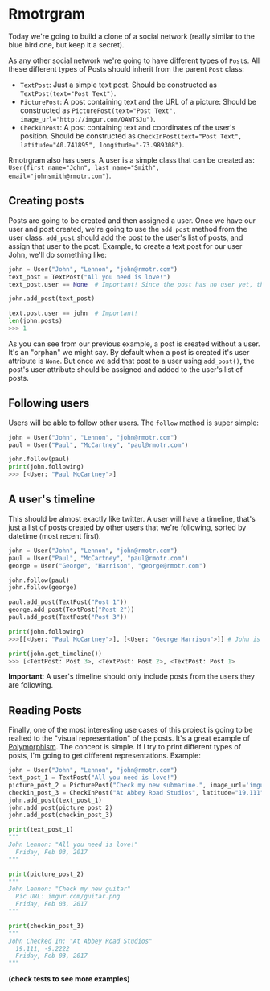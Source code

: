 # Rmotrgram

Today we're going to build a clone of a social network (really similar to the blue bird one, but keep it a secret).

As any other social network we're going to have different types of `Post`s. All these different types of Posts should inherit from the parent `Post` class:

* `TextPost`: Just a simple text post. Should be constructed as `TextPost(text="Post Text")`.
* `PicturePost`: A post containing text and the URL of a picture: Should be constructed as `PicturePost(text="Post Text", image_url="http://imgur.com/OAWTSJu")`.
* `CheckInPost`: A post containing text and coordinates of the user's position. Should be constructed as `CheckInPost(text="Post Text", latitude="40.741895", longitude="-73.989308")`.

Rmotrgram also has users. A user is a simple class that can be created as: `User(first_name="John", last_name="Smith", email="johnsmith@rmotr.com")`. 

## Creating posts

Posts are going to be created and then assigned a user. Once we have our user and post created, we're going to use the `add_post` method from the user class. `add_post` should add the post to the user's list of posts, and assign that user to the post. Example, to create a text post for our user John, we'll do something like:

```python
john = User("John", "Lennon", "john@rmotr.com")
text_post = TextPost("All you need is love!")
text_post.user == None  # Important! Since the post has no user yet, the user attribute should be None.

john.add_post(text_post)

text.post.user == john  # Important!
len(john.posts)
>>> 1
```

As you can see from our previous example, a post is created without a user. It's an "orphan" we might say. By default when a post is created it's user attribute is `None`. But once we add that post to a user using `add_post()`, the post's user attribute should be assigned and added to the user's list of posts.

## Following users

Users will be able to follow other users. The `follow` method is super simple:

```python
john = User("John", "Lennon", "john@rmotr.com")
paul = User("Paul", "McCartney", "paul@rmotr.com")

john.follow(paul)
print(john.following)
>>> [<User: "Paul McCartney">]
```

## A user's timeline

This should be almost exactly like twitter. A user will have a timeline, that's just a list of posts created by other users that we're following, sorted by datetime (most recent first).

```python
john = User("John", "Lennon", "john@rmotr.com")
paul = User("Paul", "McCartney", "paul@rmotr.com")
george = User("George", "Harrison", "george@rmotr.com")

john.follow(paul)
john.follow(george)

paul.add_post(TextPost("Post 1"))
george.add_post(TextPost("Post 2"))
paul.add_post(TextPost("Post 3"))

print(john.following)
>>>[[<User: "Paul McCartney">], [<User: "George Harrison">]] # John is following Paul and George

print(john.get_timeline())
>>> [<TextPost: Post 3>, <TextPost: Post 2>, <TextPost: Post 1> 
```

**Important**: A user's timeline should only include posts from the users they are following.

## Reading Posts

Finally, one of the most interesting use cases of this project is going to be realted to the "visual representation" of the posts. It's a great example of [Polymorphism](https://en.wikipedia.org/wiki/Polymorphism_(computer_science)). The concept is simple. If I try to print different types of posts, I'm going to get different representations. Example:


```python
john = User("John", "Lennon", "john@rmotr.com")
text_post_1 = TextPost("All you need is love!")
picture_post_2 = PicturePost("Check my new submarine.", image_url='imgur.com/submarine.jpg')
checkin_post_3 = CheckInPost("At Abbey Road Studios", latitude="19.111", longitude="-9.2222")
john.add_post(text_post_1)
john.add_post(picture_post_2)
john.add_post(checkin_post_3)

print(text_post_1)
"""
John Lennon: "All you need is love!"
  Friday, Feb 03, 2017
"""

print(picture_post_2)
"""
John Lennon: "Check my new guitar"
  Pic URL: imgur.com/guitar.png
  Friday, Feb 03, 2017
"""

print(checkin_post_3)
"""
John Checked In: "At Abbey Road Studios"
  19.111, -9.2222
  Friday, Feb 03, 2017
"""
```
**(check tests to see more examples)**
